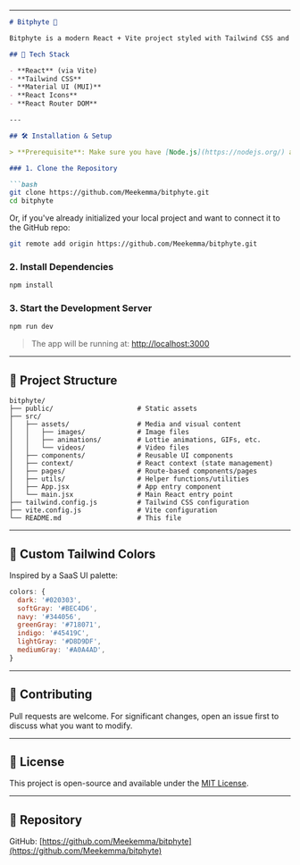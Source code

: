 

---

````markdown
# Bitphyte 🧠

Bitphyte is a modern React + Vite project styled with Tailwind CSS and powered by Material UI components. It's designed for clean design, fast performance, and scalability.

## 🚀 Tech Stack

- **React** (via Vite)
- **Tailwind CSS**
- **Material UI (MUI)**
- **React Icons**
- **React Router DOM**

---

## 🛠️ Installation & Setup

> **Prerequisite**: Make sure you have [Node.js](https://nodejs.org/) and npm installed (Node 18+ recommended)

### 1. Clone the Repository

```bash
git clone https://github.com/Meekemma/bitphyte.git
cd bitphyte
````

Or, if you've already initialized your local project and want to connect it to the GitHub repo:

```bash
git remote add origin https://github.com/Meekemma/bitphyte.git
```

### 2. Install Dependencies

```bash
npm install
```

### 3. Start the Development Server

```bash
npm run dev
```

> The app will be running at: [http://localhost:3000](http://localhost:3000)

---

## 📁 Project Structure

```
bitphyte/
├── public/                     # Static assets
├── src/
│   ├── assets/                 # Media and visual content
│   │   ├── images/             # Image files
│   │   ├── animations/         # Lottie animations, GIFs, etc.
│   │   └── videos/             # Video files
│   ├── components/             # Reusable UI components
│   ├── context/                # React context (state management)
│   ├── pages/                  # Route-based components/pages
│   ├── utils/                  # Helper functions/utilities
│   ├── App.jsx                 # App entry component
│   └── main.jsx                # Main React entry point
├── tailwind.config.js          # Tailwind CSS configuration
├── vite.config.js              # Vite configuration
└── README.md                   # This file
```

---

## 🎨 Custom Tailwind Colors

Inspired by a SaaS UI palette:

```js
colors: {
  dark: '#020303',
  softGray: '#BEC4D6',
  navy: '#344056',
  greenGray: '#718071',
  indigo: '#45419C',
  lightGray: '#D8D9DF',
  mediumGray: '#A0A4AD',
}
```

---

## 🤝 Contributing

Pull requests are welcome. For significant changes, open an issue first to discuss what you want to modify.

---

## 📄 License

This project is open-source and available under the [MIT License](LICENSE).

---

## 🔗 Repository

GitHub: [https://github.com/Meekemma/bitphyte](https://github.com/Meekemma/bitphyte)

```
